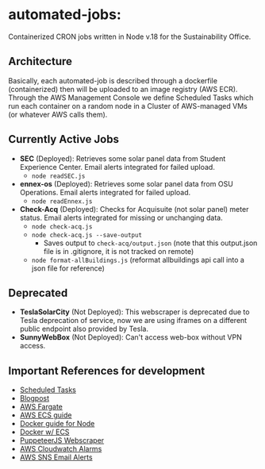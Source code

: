 # automated-jobs:

Containerized CRON jobs written in Node v.18 for the Sustainability Office.

## Architecture

Basically, each automated-job is described through a dockerfile (containerized) then will be uploaded to an image registry (AWS ECR).
Through the AWS Management Console we define Scheduled Tasks which run each container on a random node in a Cluster of AWS-managed VMs (or
whatever AWS calls them).

## Currently Active Jobs

- **SEC** (Deployed): Retrieves some solar panel data from Student Experience Center. Email alerts integrated for failed upload.
  - `node readSEC.js`
- **ennex-os** (Deployed): Retrieves some solar panel data from OSU Operations. Email alerts integrated for failed upload.
  - `node readEnnex.js`
- **Check-Acq** (Deployed): Checks for Acquisuite (not solar panel) meter status. Email alerts integrated for missing or unchanging data.
  - `node check-acq.js`
  - `node check-acq.js --save-output`
    - Saves output to `check-acq/output.json` (note that this output.json file is in .gitignore, it is not tracked on remote)
  - `node format-allBuildings.js` (reformat allbuildings api call into a json file for reference)

## Deprecated

- **TeslaSolarCity** (Not Deployed): This webscraper is deprecated due to Tesla deprecation of service, now we are using iframes on a different public endpoint also provided by Tesla.
- **SunnyWebBox** (Not Deployed): Can't access web-box without VPN access.

## Important References for development

- [Scheduled Tasks](https://docs.aws.amazon.com/AmazonECS/latest/developerguide/scheduled_tasks.html)
- [Blogpost](https://aws.amazon.com/blogs/containers/deploy-applications-on-amazon-ecs-using-docker-compose/)
- [AWS Fargate](https://aws.amazon.com/fargate/getting-started/)
- [AWS ECS guide](https://docs.aws.amazon.com/AmazonECS/latest/developerguide/Welcome.html)
- [Docker guide for Node](https://docs.docker.com/language/nodejs/)
- [Docker w/ ECS](https://docs.docker.com/cloud/ecs-integration/)
- [PuppeteerJS Webscraper](https://pptr.dev/)
- [AWS Cloudwatch Alarms](https://docs.aws.amazon.com/AmazonCloudWatch/latest/monitoring/AlarmThatSendsEmail.html)
- [AWS SNS Email Alerts](https://docs.aws.amazon.com/sns/latest/dg/sns-email-notifications.html)

